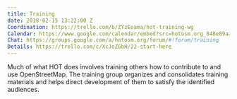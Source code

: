 ```yaml
---
title: Training
date: 2018-02-15 13:22:00 Z
Coordination: https://trello.com/b/ZYzEoama/hot-training-wg
Calendar: https://www.google.com/calendar/embed?src=hotosm.org_848e89aaiab04ag94d23rqn558%40group.calendar.google.com
Chat: https://groups.google.com/a/hotosm.org/forum/#!forum/training
Details: https://trello.com/c/XcJoZGbH/22-start-here
---
```


Much of what HOT does involves training others how to contribute to and use OpenStreetMap. The training group organizes and consolidates training materials and helps direct development of them to satisfy the identified audiences.
